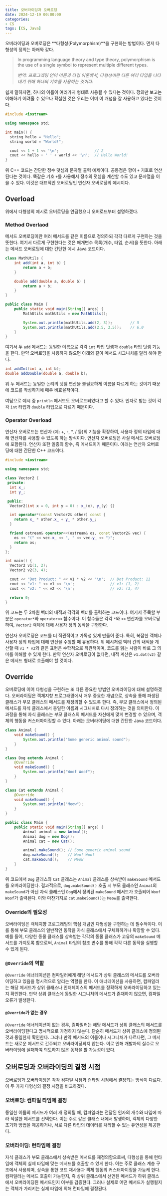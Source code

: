 ```yaml
---
title: 오버라이딩과 오버로딩
date: 2024-12-19 00:00:00
categories:
- CS
tags: [CS, Java]
---
```


오버라이딩과 오버로딩은 **다형성(Polymorphism)**을 구현하는 방법이다. 먼저 다형성의 정의는 아래와 같다.

> In programming language theory and type theory,
> polymorphism is the use of a single symbol to represent multiple different types.
>
> _번역: 프로그래밍 언어 이론과 타입 이론에서, 다형성이란 다른 여러 타입을 나타내기 위해 하나의 기호를 사용하는 것이다._

쉽게 말하자면, 하나의 이름이 여러가지 형태로 사용될 수 있다는 것이다. 정의만 보고는 이해하기 어려울 수 있으나 확실한 것은 우리는 이미 이 개념을 잘 사용하고 있다는 것이다.

```cpp
#include <iostream>

using namespace std;

int main() {
  string hello = "Hello";
  string world = "World!";

  cout << 1 + 1 << '\n';                // 2
  cout << hello + ' ' + world << '\n';  // Hello World!
}
```

위 C++ 코드는 간단한 정수 덧셈과 문자열 출력 예제이다. 공통점은 항이 `+` 기호로 연산된다는 것이다.
똑같은 기호 `+`를 사용해서 정수의 덧셈을 계산할 수도 있고 문자열을 이을 수 있다. 이것은 대표적인 오버로딩인 연산자 오버로딩의 예시이다.

## Overload

위에서 다형성의 예시로 오버로딩을 언급했으니 오버로드부터 설명하겠다.

### Method Overlaod

메서드 오버로딩이란 여러 메서드를 같은 이름으로 정의하되 각각 다르게 구현하는 것을 뜻한다. 여기서 다르게 구현한다는 것은 매개변수 목록(개수, 타입, 순서)을 뜻한다.
아래는 메서드 오버로딩에 대한 간단한 예시 Java 코드이다.

```java
class MathUtils {
    int add(int a, int b) {
        return a + b;
    }

    double add(double a, double b) {
        return a + b;
    }
}

public class Main {
    public static void main(String[] args) {
        MathUtils mathUtils = new MathUtils();

        System.out.println(mathUtils.add(2, 3));        // 5
        System.out.println(mathUtils.add(2.5, 3.5));    // 6.0
    }
}
```

여기서 두 `add` 메서드는 동일한 이름으로 각각 `int` 타입 덧셈과 `double` 타입 덧셈 기능을 한다. 만약 오버로딩을 사용하지 않으면 아래와 같이 메서드 시그니처를 달리 해야 한다.

```java
int addInt(int a, int b);
double addDouble(double a, double b);
```

위 두 메서드는 동일한 논리의 덧셈 연산을 불필요하게 이름을 다르게 하는 것이기 때문에 코드를 작성하기에 매우 비효율적이다.

여담으로 예시 중 `println` 메서드도 오버로드되었다고 할 수 있다. 인자로 받는 것이 각각 `int` 타입과 `double` 타입으로 다르기 때문이다.

### Operator Overload

연산자 오버로드는 연산자 (예: +, -, *, / 등)의 기능을 확장하여, 사용자 정의 타입에 대해 연산자를 사용할 수 있도록 하는 방식이다.
연산자 오버로딩은 사실 메서드 오버로딩에 포함된다. 연산자 또한 일종의 함수, 즉 메서드이기 때문이다. 아래는 연산자 오버로딩에 대한 간단한 C++ 코드이다.

```cpp
#include <iostream>

using namespace std;

class Vector2 {
 private:
  int x_;
  int y_;

 public:
  Vector2(int x = 0, int y = 0) : x_(x), y_(y) {}

  int operator*(const Vector2& other) const {
    return x_ * other.x_ + y_ * other.y_;
  }

  friend ostream& operator<<(ostream& os, const Vector2& vec) {
    os << "(" << vec.x_ << ", " << vec.y_ << ")";
    return os;
  }
};

int main() {
  Vector2 v1(1, 2);
  Vector2 v2(3, 4);

  cout << "Dot Product: " << v1 * v2 << '\n';  // Dot Product: 11
  cout << "v1: " << v1 << '\n';                // v1: (1, 2)
  cout << "v2: " << v2 << '\n';                // v2: (3, 4)

  return 0;
}
```

위 코드는 두 2차원 벡터의 내적과 각각의 벡터를 출력하는 코드이다. 여기서 주목할 부분은 `operator*`와 `operator<<` 함수이다.
이 함수들은 각각 `*`와 `<<` 연산자를 오버로딩하여, `Vector2` 객체에 대해 사용자 정의 동작을 구현한다.

연산자 오버로딩은 코드를 더 직관적이고 가독성 있게 만들어 준다. 특히, 복잡한 객체나 사용자 정의 타입에 대해 연산을 수행할 때 유용하다.
위 예시처럼 벡터 간의 내적을 계산할 때 `v1 * v2`와 같은 표현은 수학적으로 직관적이며, 코드를 읽는 사람이 바로 그 의미를 이해할 수 있게 한다.
만약 연산자 오버로딩이 없다면, 내적 계산은 `v1.dot(v2)` 같은 메서드 형태로 호출해야 할 것이다.

## Override

오버로딩에 이어 다형성을 구현하는 또 다른 중요한 방법인 오버라이딩에 대해 설명하겠다.
오버라이딩은 객체지향 프로그래밍에서 매우 중요한 개념으로, 상속을 통해 파생된 클래스가 부모 클래스의 메서드를 재정의할 수 있도록 한다.
즉, 부모 클래스에서 정의된 메서드를 자식 클래스에서 동일한 이름과 시그니처로 다시 정의하는 것을 의미한다.
이 과정을 통해 자식 클래스는 부모 클래스의 메서드를 자신에게 맞게 변경할 수 있으며, 객체의 행동을 커스터마이징할 수 있다. 아래는 오버라이딩에 대한 간단한 Java 코드이다.

```java
class Animal {
    void makeSound() {
        System.out.println("Some generic animal sound");
    }
}

class Dog extends Animal {
    @Override
    void makeSound() {
        System.out.println("Woof Woof");
    }
}

class Cat extends Animal {
    @Override
    void makeSound() {
        System.out.println("Meow");
    }
}

public class Main {
    public static void main(String[] args) {
        Animal animal = new Animal();
        Animal dog = new Dog();
        Animal cat = new Cat();

        animal.makeSound(); // Some generic animal sound
        dog.makeSound();    // Woof Woof
        cat.makeSound();    // Meow
    }
}
```

위 코드에서 `Dog` 클래스와 `Cat` 클래스는 `Animal` 클래스를 상속받아 `makeSound` 메서드를 오버라이딩한다.
결과적으로, `dog.makeSound()` 호출 시 부모 클래스인 `Animal`의 `makeSound`가 아닌 자식 클래스인 `Dog`에서 정의된 `makeSound` 메서드가 호출되어 `Woof Woof`가 출력된다.
이와 마찬가지로 `cat.makeSound()`는 `Meow`를 출력한다.

### Override의 필요성

오버라이딩은 객체지향 프로그래밍의 핵심 개념인 다형성을 구현하는 데 필수적이다. 이를 통해 부모 클래스의 일반적인 동작을 자식 클래스에서 구체화하거나 확장할 수 있다.
예를 들어, 다양한 동물 클래스를 상속받는 각각의 동물 클래스가 고유의 `makeSound` 메서드를 가지도록 함으로써, `Animal` 타입의 참조 변수를 통해 각각 다른 동작을 실행할 수 있게 된다.

### `@Override`의 역할

`@Override` 애너테이션은 컴파일러에게 해당 메서드가 상위 클래스의 메서드를 오버라이딩하고 있음을 명시적으로 알리는 역할을 한다.
이 애너테이션을 사용하면, 컴파일러는 해당 메서드가 상위 클래스나 인터페이스의 메서드를 정확하게 오버라이딩하고 있는지 확인한다.
만약 상위 클래스에 동일한 시그니처의 메서드가 존재하지 않으면, 컴파일 오류가 발생한다.

#### `@Override`가 없는 경우

`@Override` 애너테이션이 없는 경우, 컴파일러는 해당 메서드가 상위 클래스의 메서드를 오버라이딩한다고 명시적으로 가정하지 않는다.
단순히 메서드가 상위 클래스에 정의된 것과 동일한지 확인한다. 그러나 만약 메서드의 이름이나 시그니처가 다르다면, 그 메서드는 새로운 메서드로 간주되고 오버라이딩되지 않는다.
이로 인해 개발자의 실수로 오버라이딩에 실패하여 의도하지 않은 동작을 할 가능성이 있다.

## 오버로딩과 오버라이딩의 결정 시점

오버로딩과 오버라이딩은 각각 컴파일 시점과 런타임 시점에서 결정되는 방식이 다르다. 이 두 가지 다형성의 결정 시점을 비교하겠다.

### 오버로딩: 컴파일 타임에 결정

동일한 이름의 메서드가 여러 개 정의될 때, 컴파일러는 전달된 인자의 개수와 타입에 따라 적절한 메서드를 선택한다.
이는 주로 같은 클래스 내에서 발생하며, 객체의 다양한 초기화 방법을 제공하거나, 서로 다른 타입의 데이터를 처리할 수 있는 유연성을 제공한다.

### 오버라이딩: 런타임에 결정

자식 클래스가 부모 클래스에서 상속받은 메서드를 재정의함으로써, 다형성을 통해 런타임에 객체의 실제 타입에 맞는 메서드를 호출할 수 있게 한다.
이는 주로 클래스 계층 구조에서 사용되며, 상속을 통한 코드 재사용과 객체 행동의 커스터마이징을 가능케 한다.
컴파일러는 메서드 호출이 가능한지, 즉 상위 클래스에서 선언된 메서드가 하위 클래스에서 오버라이딩된 메서드인지 여부를 검증한다.
그러나 실제로 어떤 메서드가 실행될지는 객체가 가리키는 실제 타입에 의해 런타임에 결정된다.
